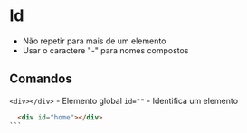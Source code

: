 # Id
  - Não repetir para mais de um elemento
  - Usar o caractere "-" para nomes compostos

## Comandos
  `<div></div>` - Elemento global
  `id=""` - Identifica um elemento

  ````html
    <div id="home"></div>
  ```
